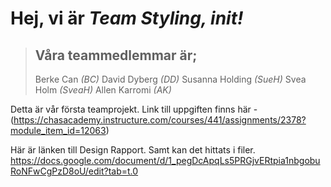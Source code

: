 # Hej, vi är *Team Styling, init!*

> ## Våra teammedlemmar är;
> Berke Can *(BC)*
> David Dyberg *(DD)*
> Susanna Holding *(SueH)*
> Svea Holm *(SveaH)*
> Allen Karromi *(AK)*

Detta är vår första teamprojekt.
Link till uppgiften finns här - (https://chasacademy.instructure.com/courses/441/assignments/2378?module_item_id=12063)

Här är länken till Design Rapport. Samt kan det hittats i filer. https://docs.google.com/document/d/1_pegDcApqLs5PRGjvERtpia1nbgobuRoNFwCgPzD8oU/edit?tab=t.0


